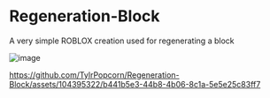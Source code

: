 # Regeneration-Block
A very simple ROBLOX creation used for regenerating a block


![image](https://github.com/TylrPopcorn/Regeneration-Block/assets/104395322/84fd8973-50dd-4548-836a-80b2021ad971)




https://github.com/TylrPopcorn/Regeneration-Block/assets/104395322/b441b5e3-44b8-4b06-8c1a-5e5e25c83ff7

